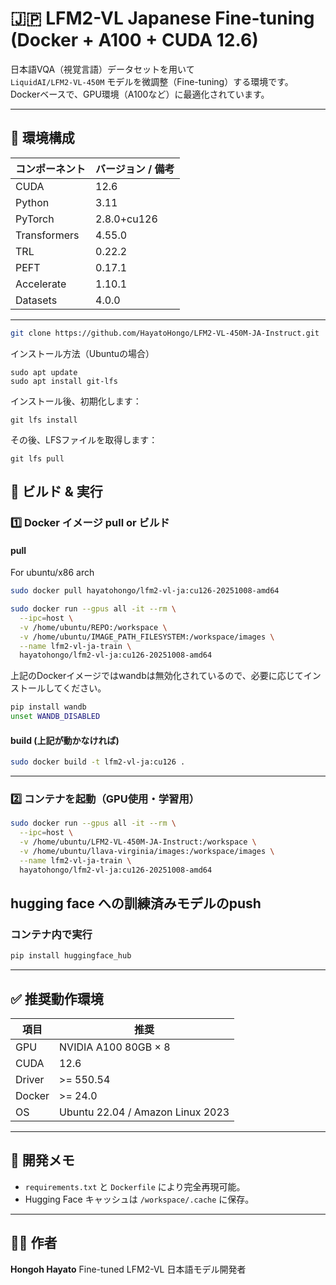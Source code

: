 # 🇯🇵 LFM2-VL Japanese Fine-tuning (Docker + A100 + CUDA 12.6)

日本語VQA（視覚言語）データセットを用いて  
`LiquidAI/LFM2-VL-450M` モデルを微調整（Fine-tuning）する環境です。  
Dockerベースで、GPU環境（A100など）に最適化されています。

---

## 🧱 環境構成

| コンポーネント | バージョン / 備考 |
|----------------|------------------|
| CUDA | 12.6 |
| Python | 3.11 |
| PyTorch | 2.8.0+cu126 |
| Transformers | 4.55.0 |
| TRL | 0.22.2 |
| PEFT | 0.17.1 |
| Accelerate | 1.10.1 |
| Datasets | 4.0.0 |

---



```bash
git clone https://github.com/HayatoHongo/LFM2-VL-450M-JA-Instruct.git
```

インストール方法（Ubuntuの場合）

```
sudo apt update
sudo apt install git-lfs
```

インストール後、初期化します：
```
git lfs install
```

その後、LFSファイルを取得します：
```
git lfs pull
```


## 🚀 ビルド & 実行

### 1️⃣ Docker イメージ pull or ビルド


#### pull 
For ubuntu/x86 arch
```bash
sudo docker pull hayatohongo/lfm2-vl-ja:cu126-20251008-amd64 
```

```bash
sudo docker run --gpus all -it --rm \
  --ipc=host \
  -v /home/ubuntu/REPO:/workspace \
  -v /home/ubuntu/IMAGE_PATH_FILESYSTEM:/workspace/images \
  --name lfm2-vl-ja-train \
  hayatohongo/lfm2-vl-ja:cu126-20251008-amd64
```

上記のDockerイメージではwandbは無効化されているので、必要に応じてインストールしてください。

```bash
pip install wandb
unset WANDB_DISABLED
```

#### build (上記が動かなければ)

```bash
sudo docker build -t lfm2-vl-ja:cu126 .
````

---

### 2️⃣ コンテナを起動（GPU使用・学習用）

```bash
sudo docker run --gpus all -it --rm \
  --ipc=host \
  -v /home/ubuntu/LFM2-VL-450M-JA-Instruct:/workspace \
  -v /home/ubuntu/llava-virginia/images:/workspace/images \
  --name lfm2-vl-ja-train \
  hayatohongo/lfm2-vl-ja:cu126-20251008-amd64
```

## hugging face への訓練済みモデルのpush 

### コンテナ内で実行

```bash
pip install huggingface_hub
```

---

## ✅ 推奨動作環境

| 項目     | 推奨                               |
| ------ | -------------------------------- |
| GPU    | NVIDIA A100 80GB × 8             |
| CUDA   | 12.6                             |
| Driver | >= 550.54                        |
| Docker | >= 24.0                          |
| OS     | Ubuntu 22.04 / Amazon Linux 2023 |

---

## 🧾 開発メモ

* `requirements.txt` と `Dockerfile` により完全再現可能。
* Hugging Face キャッシュは `/workspace/.cache` に保存。

---

## 🧑‍💻 作者

**Hongoh Hayato**
Fine-tuned LFM2-VL 日本語モデル開発者